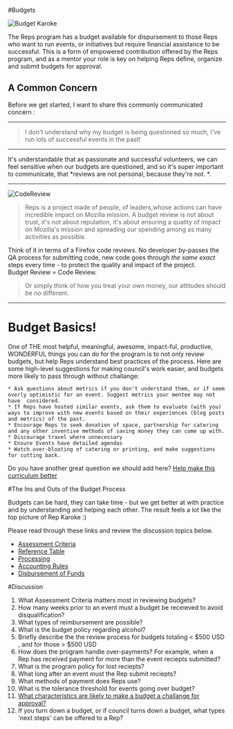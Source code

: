
#Budgets


![Budget Karoke](http://tiptoes.ca/wp-content/uploads/2015/01/15478932398_4c929a0f8d_z.jpg "Budget Karoke")

The Reps program has a budget available for dispursement to those Reps who want to run events, or initiatives but require financial assistance to be successful.  This is a form of empowered contribution offered by the Reps program, and as a mentor your role is key on helping Reps define, organize and submit budgets for approval.  

## A Common Concern

Before we get started, I want to share this commonly communicated concern :
  ___

> I don't understand why my budget is being questioned so much, I've run lots of successful events in the past!  

  ___

  It's understandable that as passionate and successful volunteers, we can feel sensitive when our budgets are questioned, and so it's super important to communicate, that *reviews are not personal, because they're not.   *.  

   ___
  ![CodeReview](http://i.giphy.com/uJy14yIR4NoPK.gif "CodeReview")
   

> Reps is a project made of people, of leaders,whose actions can have incredible impact on Mozilla mission.  A budget review is not about trust, it's not about reputation, it's about ensuring a quality of impact on Mozilla's mission and spreading our spending among as many activities as possible.

Think of it in terms of a Firefox code reviews.  No developer by-passes the QA process for submitting code,  new code goes through *the same exact* steps every time - to protect the quality and impact of the project.  
Budget Review = Code Review.  

> Or simply think of how you treat your own money, our attitudes should be no different.
  ___

# Budget Basics!

One of THE most helpful, meaningful, awesome, impact-ful, productive, WONDERFUL things you can do for the program is to not only review budgets, but help Reps understand best practices of the process. Here are some high-level suggestions for making council's work easier, and budgets more likely to pass through without challange:

    * Ask questions about metrics if you don't understand them, or if seem overly optimistic for an event. Suggest metrics your mentee may not have  considered.
    * If Reps have hosted similar events, ask them to evaluate (with you) ways to improve with new events based on their experiences (blog posts and metrics) of the past.
    * Encourage Reps to seek donation of space, partnership for catering and any other inventive methods of saving money they can come up with.
    * Discourage travel where unnecessary
    * Ensure Events have detailed agendas
    * Watch over-bloating of catering or printing, and make suggestions for cutting back.

Do you have another great question we should add here? [Help make this curriculum better](https://github.com/emmairwin/community_cirriculum/blob/master/reps/mentor_training/budgets.md)

#The Ins and Outs of the Budget Process

Budgets can be hard, they can take time -  but we get better at with practice and by understanding and helping each other. The result feels a lot like the top picture of Rep Karoke :)  

Please read through these links and review the discussion topics below.  

* [Assessment Criteria](https://wiki.mozilla.org/ReMo/SOPs/Budget#Assessment_Criteria)
* [Reference Table](https://wiki.mozilla.org/ReMo/SOPs/Budget#Budget_Reference_Table)
* [Processing](https://wiki.mozilla.org/ReMo/SOPs/Budget#Processing)
* [Accounting Rules](https://wiki.mozilla.org/ReMo/SOPs/Budget#Accounting_Rules)
* [Disbursement of Funds](https://wiki.mozilla.org/ReMo/SOPs/Budget#Disbursement_of_Funds)

#Discussion

1. What Assessment Criteria matters most in reviewing budgets?
2. How many weeks prior to an event must a budget be receieved to avoid disqualification?
3. What types of reimbursement are possible?  
4. What is the budget policy regarding alcohol?
5. Briefly describe the the review process for budgets totaling < $500 USD , and for those > $500 USD
6. How does the program handle over-payments?  For example, when a Rep has received payment for more than the event reciepts submitted?
7. What is the program policy for lost reciepts?
8. What long after an event must the Rep submit reciepts?
9. What methods of payment does Reps use?
10. What is the tolerance threshold for events going over budget?  
11. [What characteristics are likely to make a budget a challange for approval?](https://discourse.mozilla-community.org/t/mentor-training-budgets/1724?u=emma_irwin)
12. If you turn down a budget, or if council turns down a budget, what types 'next steps' can be offered to a Rep?







